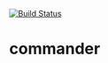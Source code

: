 [![Build Status](https://travis-ci.org/r0fls/commander.png)](https://travis-ci.org/r0fls/commander)
# commander

